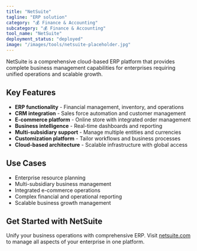 ```yaml
---
title: "NetSuite"
tagline: "ERP solution"
category: "💰 Finance & Accounting"
subcategory: "💰 Finance & Accounting"
tool_name: "NetSuite"
deployment_status: "deployed"
image: "/images/tools/netsuite-placeholder.jpg"
---
```

NetSuite is a comprehensive cloud-based ERP platform that provides complete business management capabilities for enterprises requiring unified operations and scalable growth.

## Key Features

- **ERP functionality** - Financial management, inventory, and operations
- **CRM integration** - Sales force automation and customer management
- **E-commerce platform** - Online store with integrated order management
- **Business intelligence** - Real-time dashboards and reporting
- **Multi-subsidiary support** - Manage multiple entities and currencies
- **Customization platform** - Tailor workflows and business processes
- **Cloud-based architecture** - Scalable infrastructure with global access

## Use Cases

- Enterprise resource planning
- Multi-subsidiary business management
- Integrated e-commerce operations
- Complex financial and operational reporting
- Scalable business growth management

## Get Started with NetSuite

Unify your business operations with comprehensive ERP. Visit [netsuite.com](https://www.netsuite.com) to manage all aspects of your enterprise in one platform.